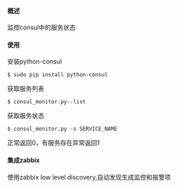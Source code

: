 #### 概述
监控consul中的服务状态

#### 使用
安装python-consul
```
$ sudo pip install python-consul
```

获取服务列表
```
$ consul_monitor.py--list
```

获取服务状态
```
$ consul_monitor.py -s SERVICE_NAME
```
正常返回0，有服务存在异常返回1


#### 集成zabbix
使用zabbix low level discovery,自动发现生成监控和报警项